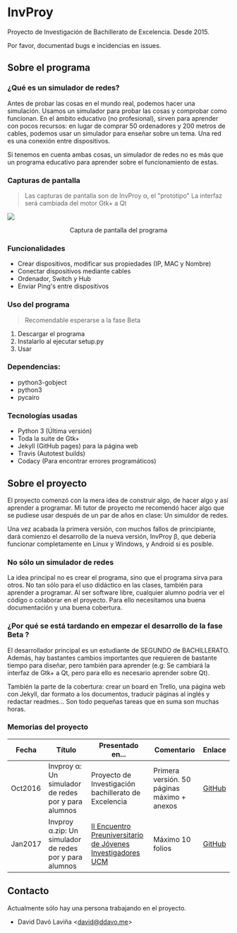 # InvProy #

Proyecto de Investigación de Bachillerato de Excelencia. Desde 2015.

Por favor, documentad bugs e incidencias en issues.

## Sobre el programa ##

### ¿Qué es un simulador de redes? ###
Antes de probar las cosas en el mundo real, podemos hacer una simulación. Usamos un simulador para probar las cosas y comprobar como funcionan. En el ámbito educativo (no profesional), sirven para aprender con pocos recursos: en lugar de comprar 50 ordenadores y 200 metros de cables, podemos usar un simulador para enseñar sobre un tema.
Una red es una conexión entre dispositivos.

Si tenemos en cuenta ambas cosas, un simulador de redes no es más que un programa educativo para aprender sobre el funcionamiento de estas.

### Capturas de pantalla ###
> Las capturas de pantalla son de InvProy α, el "prototipo"
> La interfaz será cambiada del motor Gtk+ a Qt

![](http://invproy.ddavo.me/screenshots/2016-09-12-230644_1000x700_scrot.png)
<center> Captura de pantalla del programa </center>

### Funcionalidades ###
* Crear dispositivos, modificar sus propiedades (IP, MAC y Nombre)
* Conectar dispositivos mediante cables
* Ordenador, Switch y Hub
* Enviar Ping's entre dispositivos

### Uso del programa ###
> Recomendable esperarse a la fase Beta

1. Descargar el programa
2. Instalarlo al ejecutar setup.py
3. Usar

### Dependencias: ###
* python3-gobject
* python3
* pycairo

### Tecnologías usadas ###

* Python 3 (Última versión)
* Toda la suite de Gtk+
* Jekyll (GitHub pages) para la página web
* Travis (Autotest builds)
* Codacy (Para encontrar errores programáticos)

## Sobre el proyecto ##

El proyecto comenzó con la mera idea de construir algo, de hacer algo y así aprender a programar. Mi tutor de proyecto me recomendó hacer algo que se pudiese usar después de un par de años en clase: Un simuldor de redes.

Una vez acabada la primera versión, con muchos fallos de principiante, dará comienzo el desarrollo de la nueva versión, InvProy β, que debería funcionar completamente en Linux y Windows, y Android si es posible.

### No sólo un simulador de redes ###

La idea principal no es crear el programa, sino que el programa sirva para otros. No tan sólo para el uso didáctico en las clases, también para aprender a programar. Al ser software libre, cualquier alumno podría ver el código o colaborar en el proyecto. Para ello necesitamos una buena documentación y una buena cobertura.

### ¿Por qué se está tardando en empezar el desarrollo de la fase Beta ? ###

El desarrollador principal es un estudiante de SEGUNDO de BACHILLERATO. Además, hay bastantes cambios importantes que requieren de bastante tiempo para diseñar, pero también para aprender (e.g: Se cambiará la interfaz de Gtk+ a Qt, pero para ello es necesario aprender sobre Qt).

También la parte de la cobertura: crear un board en Trello, una página web con Jekyll, dar formato a los documentos, traducir páginas al inglés y redactar readmes... Son todo pequeñas tareas que en suma son muchas horas.

### Memorias del proyecto ###

| Fecha   | Título                                               | Presentado en... | Comentario | Enlace |
|---------|---------|---------|---------|---------|
| Oct2016 | Invproy α: Un simulador de redes por y para alumnos  | Proyecto de Investigación bachillerato de Excelencia | Primera versión. 50 páginas máximo + anexos | [GitHub](https://github.com/daviddavo/InvProy-tex/raw/master/InvProy.pdf) |
| Jan2017 | Invproy α.zip: Un simulador de redes por y para alumnos | [II Encuentro Preuniversitario de Jóvenes Investigadores UCM](https://www.ucm.es/jovenesinvestigadores) | Máximo 10 folios | [GitHub](https://github.com/daviddavo/InvProy-tex/raw/EPCJI/InvProy.pdf) |

## Contacto ##

Actualmente sólo hay una persona trabajando en el proyecto.

* David Davó Laviña <[david@ddavo.me](david@ddavo.me)>
